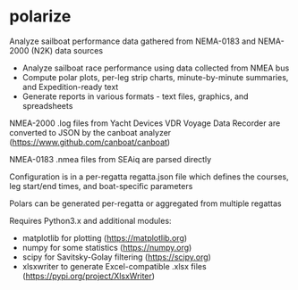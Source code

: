 # polarize
Analyze sailboat performance data gathered from NEMA-0183 and NEMA-2000 (N2K) data sources

- Analyze sailboat race performance using data collected from NMEA bus
- Compute polar plots, per-leg strip charts, minute-by-minute summaries, and Expedition-ready text
- Generate reports in various formats - text files, graphics, and spreadsheets

NMEA-2000 .log files from Yacht Devices VDR Voyage Data Recorder are converted to
JSON by the canboat analyzer (https://www.github.com/canboat/canboat)

NMEA-0183 .nmea files from SEAiq are parsed directly

Configuration is in a per-regatta regatta.json file which defines the courses,
leg start/end times, and boat-specific parameters

Polars can be generated per-regatta or aggregated from multiple regattas

Requires Python3.x and additional modules:
- matplotlib for plotting (https://matplotlib.org)
- numpy for some statistics (https://numpy.org)
- scipy for Savitsky-Golay filtering (https://scipy.org)
- xlsxwriter to generate Excel-compatible .xlsx files (https://pypi.org/project/XlsxWriter)

